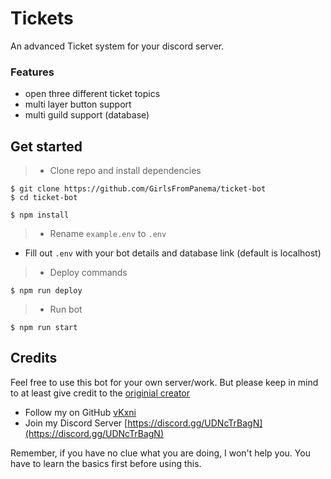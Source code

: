 # Tickets
An advanced Ticket system for your discord server.

### Features 

- open three different ticket topics 
- multi layer button support 
- multi guild support (database)


## Get started

> - Clone repo and install dependencies
```
$ git clone https://github.com/GirlsFromPanema/ticket-bot
$ cd ticket-bot 

$ npm install 
``` 

> - Rename `example.env` to `.env`
- Fill out `.env` with your bot details and database link (default is localhost)

> - Deploy commands
```
$ npm run deploy
```

> - Run bot
```
$ npm run start
```

## Credits
Feel free to use this bot for your own server/work. But please keep in mind to at least give credit to the [originial creator](https://github.com/vKxni)

- Follow my on GitHub [vKxni](https://github.com/vKxni)
- Join my Discord Server [https://discord.gg/UDNcTrBagN](https://discord.gg/UDNcTrBagN)

Remember, if you have no clue what you are doing, I won't help you. You have to learn the basics first before using this. 
